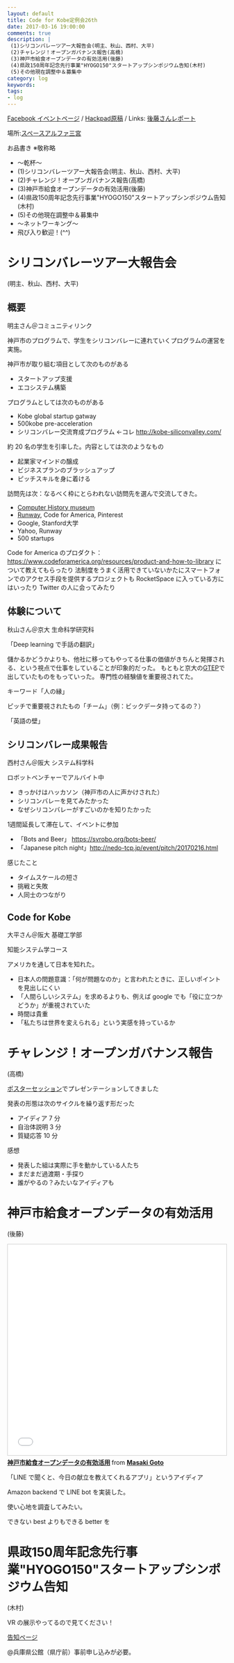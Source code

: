 ```yaml
---
layout: default
title: Code for Kobe定例会26th
date: 2017-03-16 19:00:00
comments: true
description: |
 (1)シリコンバレーツアー大報告会(明主、秋山、西村、大平)
 (2)チャレンジ！オープンガバナンス報告(高橋)
 (3)神戸市給食オープンデータの有効活用(後藤)
 (4)県政150周年記念先行事業"HYOGO150"スタートアップシンポジウム告知(木村)
 (5)その他現在調整中＆募集中
category: log
keywords: 
tags:
- log
---
```


[Facebook イベントページ](https://www.facebook.com/events/1875944912682771/)
/ [Hackpad原稿](https://hackpad.com/Code-for-Kobe-26th-meeting-iEE77bunEaB)
/ Links: [後藤さんレポート](http://masaki-ravens.com/main/blog/everythingispractice/?p=1340)

場所:[スペースアルファ三宮](http://www.spacealpha.jp/sannomiya/access.html)

お品書き ※敬称略

+ 〜乾杯〜
+ (1)シリコンバレーツアー大報告会(明主、秋山、西村、大平)
+ (2)チャレンジ！オープンガバナンス報告(高橋)
+ (3)神戸市給食オープンデータの有効活用(後藤)
+ (4)県政150周年記念先行事業"HYOGO150"スタートアップシンポジウム告知(木村)
+ (5)その他現在調整中＆募集中
+ 〜ネットワーキング〜
+ 飛び入り歓迎！(^^)

# シリコンバレーツアー大報告会
(明主、秋山、西村、大平)

## 概要
明主さん＠コミュニティリンク

神戸市のプログラムで、学生をシリコンバレーに連れていくプログラムの運営を実施。

神戸市が取り組む項目として次のものがある

- スタートアップ支援
- エコシステム構築

プログラムとしては次のものがある

- Kobe global startup gatway
- 500kobe pre-acceleration
- シリコンバレー交流育成プログラム ←コレ http://kobe-siliconvalley.com/

約 20 名の学生を引率した。内容としては次のようなもの

- 起業家マインドの醸成
- ビジネスプランのブラッシュアップ
- ピッチスキルを身に着ける

訪問先は次：なるべく枠にとらわれない訪問先を選んで交流してきた。
- [Computer History museum](http://www.computerhistory.org/)
- [Runway](http://www.runway.is/), Code for America, Pinterest
- Google, Stanford大学
- Yahoo, Runway
- 500 startups

Code for America のプロダクト：https://www.codeforamerica.org/resources/product-and-how-to-library について教えてもらったり
法制度をうまく活用できていないかたにスマートフォンでのアクセス手段を提供するプロジェクトも
RocketSpace に入っている方にはいったり
Twitter の人に会ってみたり

## 体験について

秋山さん＠京大 生命科学研究科

「Deep learning で手話の翻訳」

儲かるかどうかよりも、他社に移ってもやってる仕事の価値がきちんと発揮される、という視点で仕事をしていることが印象的だった。
もともと京大の[GTEP](https://www.gsm.kyoto-u.ac.jp/gtep/)で出していたものをもっていった。
専門性の経験値を重要視されてた。

キーワード「人の縁」

ピッチで重要視されたもの「チーム」（例：ビックデータ持ってるの？）

「英語の壁」

## シリコンバレー成果報告

西村さん＠阪大 システム科学科

ロボットベンチャーでアルバイト中

- きっかけはハッカソン（神戸市の人に声かけされた）
- シリコンバレーを見てみたかった
- なぜシリコンバレーがすごいのかを知りたかった

1週間延長して滞在して、イベントに参加

- 「Bots and Beer」 https://svrobo.org/bots-beer/
- 「Japanese pitch night」http://nedo-tcp.jp/event/pitch/20170216.html

感じたこと

- タイムスケールの短さ
- 挑戦と失敗
- 人同士のつながり

## Code for Kobe 

大平さん＠阪大 基礎工学部

知能システム学コース

アメリカを通して日本を知れた。

- 日本人の問題意識：「何が問題なのか」と言われたときに、正しいポイントを見出しにくい
- 「人間らしいシステム」を求めるよりも、例えば google でも「役に立つかどうか」が重視されていた
- 時間は貴重
- 「私たちは世界を変えられる」という実感を持っているか

# チャレンジ！オープンガバナンス報告
(高橋)

[ポスターセッション](http://park.itc.u-tokyo.ac.jp/padit/cog2016/area/kinki.html#sanda-shi)でプレゼンテーションしてきました


発表の形態は次のサイクルを繰り返す形だった

- アイディア 7 分
- 自治体説明 3 分
- 質疑応答 10 分

感想

- 発表した組は実際に手を動かしている人たち
- まだまだ過渡期・手探り
- 誰がやるの？みたいなアイディアも

# 神戸市給食オープンデータの有効活用

(後藤)

<iframe src="//www.slideshare.net/slideshow/embed_code/key/1mlnf0iaCvpSM8" width="595" height="485" frameborder="0" marginwidth="0" marginheight="0" scrolling="no" style="border:1px solid #CCC; border-width:1px; margin-bottom:5px; max-width: 100%;" allowfullscreen> </iframe> <div style="margin-bottom:5px"> <strong> <a href="//www.slideshare.net/masaki52/ss-73212589" title="神戸市給食オープンデータの有効活用" target="_blank">神戸市給食オープンデータの有効活用</a> </strong> from <strong><a target="_blank" href="//www.slideshare.net/masaki52">Masaki Goto</a></strong> </div>

「LINE で聞くと、今日の献立を教えてくれるアプリ」というアイディア

Amazon backend で LINE bot を実装した。

使い心地を調査してみたい。

できない best よりもできる better を

# 県政150周年記念先行事業"HYOGO150"スタートアップシンポジウム告知

(木村)

VR の展示やってるので見てください！

[告知ページ](https://web.pref.hyogo.lg.jp/kk08/event/hyogo150.html)

@兵庫県公館（県庁前）事前申し込みが必要。

